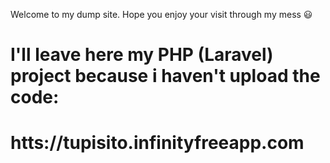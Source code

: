 Welcome to my dump site. Hope you enjoy your visit through my mess 😃

# I'll leave here my PHP (Laravel) project because i haven't upload the code:
# htts://tupisito.infinityfreeapp.com
